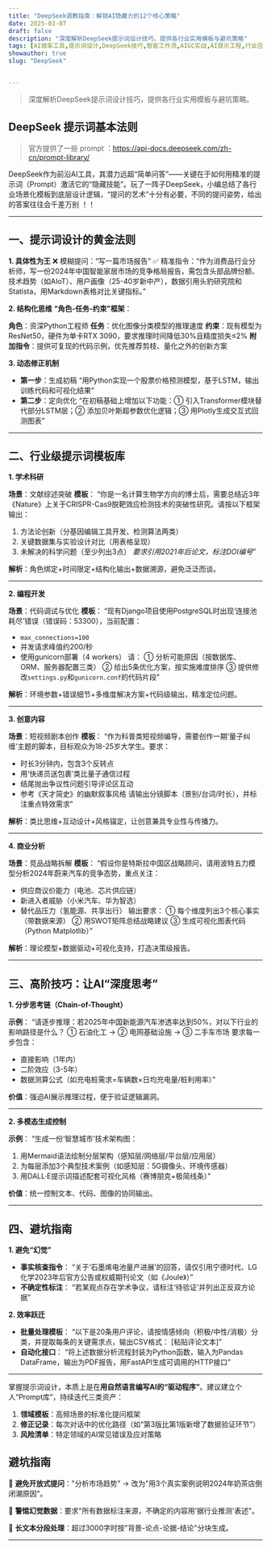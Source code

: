 ```yaml
---
title: "DeepSeek调教指南：解锁AI隐藏力的12个核心策略"
date: 2025-03-07
draft: false
description: "深度解析DeepSeek提示词设计技巧，提供各行业实用模板与避坑策略"
tags: [AI效率工具,提示词设计,DeepSeek技巧,智能工作流,AIGC实战,AI提示工程,行业应用模板,AI效率优化]
showauthor: true
slug: "DeepSeek"


---
```

> 深度解析DeepSeek提示词设计技巧，提供各行业实用模板与避坑策略。

## DeepSeek 提示词基本法则
> 官方提供了一些 prompt ：https://api-docs.deepseek.com/zh-cn/prompt-library/

DeepSeek作为前沿AI工具，其潜力远超“简单问答”——关键在于如何用精准的提示词（Prompt）激活它的“隐藏技能”。玩了一阵子DeepSeek，小编总结了各行业场景化模板到底层设计逻辑，“提问的艺术”十分有必要，不同的提问姿势，给出的答案往往会千差万别 ！！

------

## 一、提示词设计的黄金法则

**1. 具体性为王**
❌ 模糊提问：“写一篇市场报告”
✅ 精准指令：“作为消费品行业分析师，写一份2024年中国智能家居市场的竞争格局报告，需包含头部品牌份额、技术趋势（如AIoT）、用户画像（25-40岁新中产），数据引用头豹研究院和Statista，用Markdown表格对比关键指标。”



**2. 结构化思维**
**“角色-任务-约束”框架**：

**角色**：资深Python工程师
**任务**：优化图像分类模型的推理速度
**约束**：现有模型为ResNet50，硬件为单卡RTX 3090，要求推理时间降低30%且精度损失≤2%
**附加指令**：提供可复现的代码示例，优先推荐剪枝、量化之外的创新方案

**3. 动态修正机制**

- **第一步**：生成初稿
  “用Python实现一个股票价格预测模型，基于LSTM，输出训练代码和可视化结果”
- **第二步**：定向优化
  “在初稿基础上增加以下功能：① 引入Transformer模块替代部分LSTM层；② 添加贝叶斯超参数优化逻辑；③ 用Plotly生成交互式回测图表”

------

## 二、行业级提示词模板库

**1. 学术科研**

**场景**：文献综述突破
**模板**：
“你是一名计算生物学方向的博士后，需要总结近3年《Nature》上关于CRISPR-Cas9脱靶效应检测技术的突破性研究。请按以下框架输出：

1. 方法论创新（分基因编辑工具开发、检测算法两类）
2. 关键数据集与实验设计对比（用表格呈现）
3. 未解决的科学问题（至少列出3点）
   *要求引用2021年后论文，标注DOI编号*”

**解析**：角色绑定+时间限定+结构化输出+数据溯源，避免泛泛而谈。

------

**2. 编程开发**

**场景**：代码调试与优化
**模板**：
“现有Django项目使用PostgreSQL时出现‘连接池耗尽’错误（错误码：53300），当前配置：

- `max_connections=100`
- 并发请求峰值约200/秒
- 使用gunicorn部署（4 workers）
  请：
  ① 分析可能原因（按数据库、ORM、服务器配置三类）
  ② 给出5条优化方案，按实施难度排序
  ③ 提供修改`settings.py`和`gunicorn.conf`的代码片段”

**解析**：环境参数+错误细节+多维度解决方案+代码级输出，精准定位问题。

------

**3. 创意内容**

**场景**：短视频剧本创作
**模板**：
“作为科普类短视频编导，需要创作一期‘量子纠缠’主题的脚本，目标观众为18-25岁大学生。要求：

- 时长3分钟内，包含3个反转点
- 用‘快递员送包裹’类比量子通信过程
- 结尾抛出争议性问题引导评论区互动
- 参考《天才简史》的幽默叙事风格
  请输出分镜脚本（景别/台词/时长），并标注重点特效需求”

**解析**：类比思维+互动设计+风格锚定，让创意兼具专业性与传播力。

------

**4. 商业分析**

**场景**：竞品战略拆解
**模板**：
“假设你是特斯拉中国区战略顾问，请用波特五力模型分析2024年蔚来汽车的竞争态势，重点关注：

- 供应商议价能力（电池、芯片供应链）
- 新进入者威胁（小米汽车、华为智选）
- 替代品压力（氢能源、共享出行）
  输出要求：
  ① 每个维度列出3个核心事实（带数据来源）
  ② 用SWOT矩阵总结战略建议
  ③ 生成可视化图表代码（Python Matplotlib）”

**解析**：理论模型+数据驱动+可视化支持，打造决策级报告。

------

## 三、高阶技巧：让AI“深度思考”

**1. 分步思考链（Chain-of-Thought）**

**示例**：
“请逐步推理：若2025年中国新能源汽车渗透率达到50%，对以下行业的影响路径是什么？
① 石油化工 → ② 电网基础设施 → ③ 二手车市场
要求每一步包含：

- 直接影响（1年内）
- 二阶效应（3-5年）
- 数据测算公式（如充电桩需求=车辆数×日均充电量/桩利用率）”

**价值**：强迫AI展示推理过程，便于验证逻辑漏洞。

------

**2. 多模态生成控制**

**示例**：
“生成一份‘智慧城市’技术架构图：

1. 用Mermaid语法绘制分层架构（感知层/网络层/平台层/应用层）
2. 为每层添加3个典型技术案例（如感知层：5G摄像头、环境传感器）
3. 用DALL·E提示词描述配套可视化风格（赛博朋克+极简线条）”

**价值**：统一控制文本、代码、图像的协同输出。

------

## 四、避坑指南

**1. 避免“幻觉”**

- **事实核查指令**：
  “关于‘石墨烯电池量产进展’的回答，请仅引用宁德时代、LG化学2023年后官方公告或权威期刊论文（如《Joule》）”
- **不确定性标注**：
  “若某观点存在学术争议，请标注‘待验证’并列出正反双方论据”

**2. 效率跃迁**

- **批量处理模板**：
  “以下是20条用户评论，请按情感倾向（积极/中性/消极）分类，并提取每条的关键需求点，输出CSV格式：
  [粘贴评论文本]”
- **自动化接口**：
  “将上述数据分析流程封装为Python函数，输入为Pandas DataFrame，输出为PDF报告，用FastAPI生成可调用的HTTP接口”

------

掌握提示词设计，本质上是在**用自然语言编写AI的“驱动程序”**。建议建立个人“Prompt库”，持续迭代三类资产：

1. **领域模板**：高频场景的标准化提问框架
2. **修正记录**：每次对话中的优化路径（如“第3版比第1版新增了数据验证环节”）
3. **风险清单**：特定领域的AI常见错误及应对策略

## 避坑指南

🚫 **避免开放式提问**："分析市场趋势" → 改为"用3个真实案例说明2024年奶茶店倒闭潮原因"。

🚫 **警惕幻觉数据**：要求"所有数据标注来源，不确定的内容用'据行业推测'表述"。

🚫 **长文本分段处理**：超过3000字时按"背景-论点-论据-结论"分块生成。

---